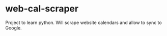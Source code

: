 # web-cal-scraper
Project to learn python.  Will scrape website calendars and allow to sync to Google.
